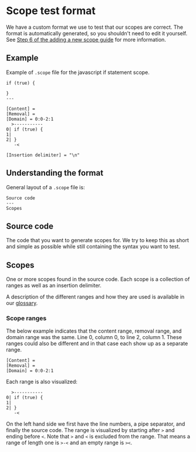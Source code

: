 # Scope test format

We have a custom format we use to test that our scopes are correct. The format is automatically generated, so you shouldn't need to edit it yourself. See [Step 6 of the adding a new scope guide](./adding-a-new-scope.md#6-update-the-tests) for more information.

## Example

Example of `.scope` file for the javascript if statement scope.

```
if (true) {

}
---

[Content] =
[Removal] =
[Domain] = 0:0-2:1
  >-----------
0| if (true) {
1|
2| }
   -<

[Insertion delimiter] = "\n"
```

## Understanding the format

General layout of a `.scope` file is:

```
Source code
---
Scopes
```

## Source code

The code that you want to generate scopes for. We try to keep this as short and simple as possible while still containing the syntax you want to test.

## Scopes

One or more scopes found in the source code. Each scope is a collection of ranges as well as an insertion delimiter.

A description of the different ranges and how they are used is available in our [glossary](../user/glossary.md).

### Scope ranges

The below example indicates that the content range, removal range, and domain range was the same. Line 0, column 0, to line 2, column 1. These ranges could also be different and in that case each show up as a separate range.

```
[Content] =
[Removal] =
[Domain] = 0:0-2:1
```

Each range is also visualized:

```
  >-----------
0| if (true) {
1|
2| }
   -<
```

On the left hand side we first have the line numbers, a pipe separator, and finally the source code. The range is visualized by starting after `>` and ending before `<`. Note that `>` and `<` is excluded from the range. That means a range of length one is `>-<` and an empty range is `><`.
